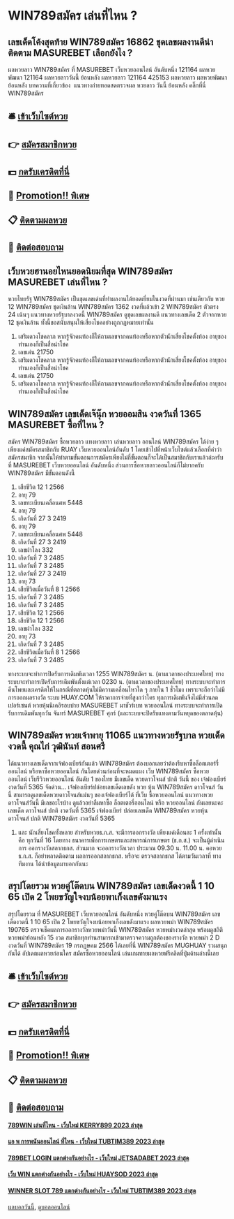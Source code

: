 # WIN789สมัคร เล่นที่ไหน ?
## เลขเด็ดโค้งสุดท้าย WIN789สมัคร 16862 ชุดเลขผลงานดีน่าติดตาม MASUREBET เลือกยังไง ?
ผลหวยลาว WIN789สมัคร ที่ MASUREBET เว็บหวยออนไลน์ อันดับหนึ่ง 121164 ผลหวยพัฒนา 121164 ผลหวยลาววันนี้ ย้อนหลัง
ผลหวยลาว 121164 425153
 ผลหวยลาว ผลหวยพัฒนา ย้อนหลัง 
บทความที่เกี่ยวข้อง
 แนวทางถ่ายทอดสดตรวจผล หวยลาว วันนี้ ย้อนหลัง คลิ๊กที่นี่ WIN789สมัคร  

## 🛎 [เข้าเว็บไซต์หวย](https://bit.ly/3BG5bNw)
## 👉 [สมัครสมาชิกหวย](https://bit.ly/3BG5bNw)
## 💵 [กดรับเครดิตที่นี่](https://bit.ly/3C3mvgS)
## 👑 [Promotion!! พิเศษ](https://bit.ly/3C3mvgS)
## 📋 [ติดตามผลหวย](https://bit.ly/3C3mvgS)
## 📱 [ติดต่อสอบถาม](https://bit.ly/3C3mvgS)

## เว็บหวยฮานอยไหนยอดนิยมที่สุด WIN789สมัคร MASUREBET เล่นที่ไหน ?
หวยไทยรัฐ WIN789สมัคร เป็นชุดเลขเด่นที่ทำผลงานได้ยอดเยี่ยมในงวดที่ผ่านมา เช่นเดียวกับ หวย 12 WIN789สมัคร ชุดเงินล้าน WIN789สมัคร 1362 งวดที่แล้วเข้า 2 WIN789สมัคร ตัวตรง 24 เน้นๆ แนวทางหวยรัฐบาลงวดนี้ WIN789สมัคร ดูชุดเลขผลงานดี แนวทางเลขเด็ด 2 ตัวจากหวย 12 ชุดเงินล้าน ทั้งนี้ขอสนับสนุนให้เสี่ยงโชคอย่างถูกกฎหมายเท่านั้น
1. เสริมดวงโชคลาภ หากรู้จักคนท้องก็ให้ถามเลขจากคนท้องหรือหากตัวนักเสี่ยงโชคตั้งท้อง อายุของท่านเองก็เป็นสื่อนำโชค
2. เลขเด่น 21750
3. เสริมดวงโชคลาภ หากรู้จักคนท้องก็ให้ถามเลขจากคนท้องหรือหากตัวนักเสี่ยงโชคตั้งท้อง อายุของท่านเองก็เป็นสื่อนำโชค
4. เลขเด่น 21750
5. เสริมดวงโชคลาภ หากรู้จักคนท้องก็ให้ถามเลขจากคนท้องหรือหากตัวนักเสี่ยงโชคตั้งท้อง อายุของท่านเองก็เป็นสื่อนำโชค

## WIN789สมัคร เลขเด็ดเจ๊นุ๊ก หวยออมสิน งวดวันที่ 1365 MASUREBET ซื้อที่ไหน ?
สมัคร WIN789สมัคร ซื้อหวยลาว แทงหวยลาว เล่นหวยลาว ออนไลน์ WIN789สมัคร ได้ง่าย ๆ เพียงแค่สมัครสมาชิกกับ RUAY เว็บหวยออนไลน์อันดับ 1 โดยเข้าไปที่หน้าเว็บไซต์แล้วเลือกที่คำว่า สมัครสมาชิก จากนั้นให้ทำตามขั้นตอนการสมัครเพียงไม่กี่ขั้นตอนก็จะได้เป็นสมาชิกกับเราแล้วล่ะครับ ที่ MASUREBET เว็บหวยออนไลน์ อันดับหนึ่ง ส่วนการซื้อหวยลาวออนไลน์ก็ไม่ยากครับ WIN789สมัคร มีขั้นตอนดังนี้
1. เสียชีวิต 12 1 2566
2. อายุ 79
3. เลขทะเบียนเคลื่อนศพ 5448
4. อายุ 79
5. เกิดวันที่ 27 3 2419
6. อายุ 79
7. เลขทะเบียนเคลื่อนศพ 5448
8. เกิดวันที่ 27 3 2419
9. เลขฝาโลง 332
10. เกิดวันที่ 7 3 2485
11. เกิดวันที่ 7 3 2485
12. เกิดวันที่ 27 3 2419
13. อายุ 73
14. เสียชีวิตเมื่อวันที่ 8 1 2566
15. เกิดวันที่ 7 3 2485
16. เกิดวันที่ 7 3 2485
17. เสียชีวิต 12 1 2566
18. เสียชีวิต 12 1 2566
19. เลขฝาโลง 332
20. อายุ 73
21. เกิดวันที่ 7 3 2485
22. เสียชีวิตเมื่อวันที่ 8 1 2566
23. เกิดวันที่ 7 3 2485

ทางระบบจะทำการปิดรับการเดิมพันเวลา 1255 WIN789สมัคร น. (ตามเวลาของประเทศไทย)
ทางระบบจะทำการเปิดรับการเดิมพันตั้งแต่เวลา 0230 น. (ตามเวลาของประเทศไทย)
ทางระบบจะทำการคืนโพยและเครดิตให้ในกรณีที่ตลาดหุ้นไม่มีความเคลื่อนไหวใด ๆ ภายใน 1 ชั่วโมง เพราะจะถือว่าไม่มีการออกผลรางวัล
ระบบ HUAY.COM ให้ราคาการจ่ายที่สูงกว่าใคร ทุกการเดิมพันจึงไม่มีส่วนลดเปอร์เซนต์
หวยหุ้นนิเคอิรอบบ่าย MASUREBET มาชัวร์เบท หวยออนไลน์ ทางระบบจะทำการเปิดรับการเดิมพันทุกวัน จันทร์ MASUREBET ศุกร์ (และระบบจะปิดรับแทงตามวันหยุดของตลาดหุ้น)

## WIN789สมัคร หวยเจ้าพายุ 11065 แนวทางหวยรัฐบาล หวยเด็ดงวดนี้ คุณไก่ วุฒินันท์ สอนศรี
ได้แนวทางเลขเด็ดจากเจ้ฟองเบียร์กันแล้ว WIN789สมัคร ต้องบอกเลยว่าต้องรีบหาซื้อล็อตเตอร์รี่ออนไลน์ หรือหาซื้อหวยออนไลน์ กันโดยด่วนก่อนที่จะหมดแผง
เว็บ WIN789สมัคร ซื้อหวยออนไลน์ เว็บรีวิวหวยออนไลน์ อันดับ 1 ของไทย มีเลขเด็ด หวยดาวโจนส์ ปกติ วันนี้ ของ เจ้ฟองเบียร์ งวดวันที่ 5365 จัดด่วน… เจ้ฟองเบียร์ปล่อยเลขเด็ดเลขดัง หวย หุ้น WIN789สมัคร ดาวโจนส์ วัน นี้ สามารถดูเลขเด็ดหวยดาวโจนส์แม่นๆ ของเจ้ฟองเบียร์ได้ ที่เว็บ ซื้อหวยออนไลน์ แนวทางหวยดาวโจนส์วันนี้ มีเลขอะไรบ้าง ดูแล้วอย่าลืมหาซื้อ ล็อตเตอรี่ออนไลน์ หรือ หวยออนไลน์ กันเลยนะคะ
เลขเด็ด ดาวโจนส์ ปกติ งวดวันที่ 5365
เจ้ฟองเบียร์ ปล่อยเลขเด็ด WIN789สมัคร หวยหุ้นดาวโจนส์ ปกติ WIN789สมัคร งวดวันที่ 5365
1. และ นักเสี่ยงโชคทั้งหลาย สำหรับหวยธ.ก.ส. จะมีการออกรางวัล เพียงแค่เดือนละ 1 ครั้งเท่านั้น คือ ทุกวันที่ 16 โดยทาง ธนาคารเพื่อการเกษตรและสหกรณ์การเกษตร (ธ.ก.ส.) จะเป็นผู้ดำเนินการ ออกรางวัลสลากธกส. ส่วนมาก จะออกรางวัลเวลา ประมาณ 09.30 น. 11.00 น. คอหวยธ.ก.ส. ก็อย่าพลาดติดตาม ผลการออกสลากธกส. หรือจะ ตรวจสลากธกส ได้ตามวันเวลาที่ ทางทีมงาน ได้นำข้อมูลมาบอกกันนะ

## สรุปโดยรวม หวยคู่โต๊ดบน WIN789สมัคร เลขเด็ดงวดนี้ 1 10 65 เปิด 2 โพยขวัญใจงบน้อยพาเก็งเลขดังมาแรง
สรุปโดยรวม ที่ MASUREBET เว็บหวยออนไลน์ อันดับหนึ่ง หวยคู่โต๊ดบน WIN789สมัคร เลขเด็ดงวดนี้ 1 10 65 เปิด 2 โพยขวัญใจงบน้อยพาเก็งเลขดังมาแรง ผลหวยพม่า WIN789สมัคร 190765 ตรวจเช็คผลการออกรางวัลหวยพม่าวันนี้ WIN789สมัคร หวยพม่างวดล่าสุด พร้อมดูสถิติหวยพม่าย้อนหลัง 15 งวด สมาชิกทุกท่านสามารถเข้ามาตรวจความถูกต้องของรางวัล หวยพม่า 2 D งวดวันที่ WIN789สมัคร 19 กรกฏษคม 2566 ได้เลยที่นี่ WIN789สมัคร MUGHUAY รวมสนุกกันได้ อัปเดตผลหวยก่อนใคร
สมัครซื้อหวยออนไลน์ เล่นเกมทายผลหวยฟรีคลิดที่ปุ่มด้านล่างนี้เลย

## 🛎 [เข้าเว็บไซต์หวย](https://bit.ly/3BG5bNw)
## 👉 [สมัครสมาชิกหวย](https://bit.ly/3BG5bNw)
## 💵 [กดรับเครดิตที่นี่](https://bit.ly/3C3mvgS)
## 👑 [Promotion!! พิเศษ](https://bit.ly/3C3mvgS)
## 📋 [ติดตามผลหวย](https://bit.ly/3C3mvgS)
## 📱 [ติดต่อสอบถาม](https://bit.ly/3C3mvgS)

#### [789WIN เล่นที่ไหน - เว็บใหม่ KERRY899 2023 ล่าสุด](https://atom.io/themes/789win%20เล่นที่ไหน%20-%20เว็บใหม่%20kerry899%202023%20ล่าสุด)
#### [แอ พ การพนันออนไลน์ ที่ไหน - เว็บใหม่ TUBTIM389 2023 ล่าสุด](https://atom.io/themes/แอ%20พ%20การพนันออนไลน์%20ที่ไหน%20-%20เว็บใหม่%20tubtim389%202023%20ล่าสุด)
#### [789BET LOGIN แตกต่างกันอย่างไร - เว็บใหม่ JETSADABET 2023 ล่าสุด](https://atom.io/themes/789bet%20login%20แตกต่างกันอย่างไร%20-%20เว็บใหม่%20jetsadabet%202023%20ล่าสุด)
#### [เว็บ WIN แตกต่างกันอย่างไร - เว็บใหม่ HUAYSOD 2023 ล่าสุด](https://atom.io/themes/เว็บ%20win%20แตกต่างกันอย่างไร%20-%20เว็บใหม่%20huaysod%202023%20ล่าสุด)
#### [WINNER SLOT 789 แตกต่างกันอย่างไร - เว็บใหม่ TUBTIM389 2023 ล่าสุด](https://atom.io/themes/winner%20slot%20789%20แตกต่างกันอย่างไร%20-%20เว็บใหม่%20tubtim389%202023%20ล่าสุด)

[ผลบอลวันนี้](https://siamsport.tv "ผลบอลวันนี้"), [ดูบอลออนไลน์](https://siamsport.tv/ดูบอลสด "ดูบอลออนไลน์")